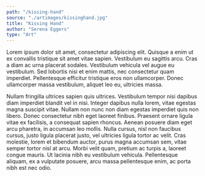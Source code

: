 ```yaml
---
path: "/kissing-hand"
source: "./artimages/kissinghand.jpg"
title: "Kissing Hand"
author: "Serena Eggers"
type: "Art"
---
```


Lorem ipsum dolor sit amet, consectetur adipiscing elit. Quisque a enim ut ex convallis tristique sit amet vitae sapien. Vestibulum eu sagittis arcu. Cras a diam ac urna placerat sodales. Vestibulum vehicula vel augue eu vestibulum. Sed lobortis nisi et enim mattis, nec consectetur quam imperdiet. Pellentesque efficitur tristique eros non ullamcorper. Donec ullamcorper massa vestibulum, aliquet leo eu, ultricies massa.

Nullam fringilla ultrices sapien quis ultrices. Vestibulum tempor nisi dapibus diam imperdiet blandit vel in nisi. Integer dapibus nulla lorem, vitae egestas magna suscipit vitae. Nullam non nunc non diam egestas imperdiet quis non libero. Donec consectetur nibh eget laoreet finibus. Praesent ornare ligula vitae ex facilisis, a consequat sapien rhoncus. Aenean posuere diam eget arcu pharetra, in accumsan leo mollis. Nulla cursus, nisl non faucibus cursus, justo ligula placerat justo, vel ultricies ligula tortor ac velit. Cras molestie, lorem et bibendum auctor, purus magna accumsan sem, vitae semper tortor nisl at arcu. Morbi velit quam, pretium ac turpis a, laoreet congue mauris. Ut lacinia nibh eu vestibulum vehicula. Pellentesque aliquam, ex a vulputate posuere, arcu massa pellentesque enim, ac porta nibh est nec odio.
